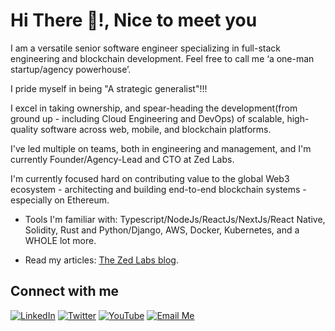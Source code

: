 <h1>Hi There 👋!, Nice to meet you</h1>

I am a versatile senior software engineer specializing in full-stack engineering and blockchain development. Feel free to call me ‘a one-man startup/agency powerhouse’. 

I pride myself in being "A strategic generalist"!!!

I excel in taking ownership, and spear-heading the development(from ground up - including Cloud Engineering and DevOps) of scalable, high-quality software across web, mobile, and blockchain platforms.

I've led multiple on teams, both in engineering and management, and I'm currently Founder/Agency-Lead and CTO at Zed Labs.

I'm currently focused hard on contributing value to the global Web3 ecosystem - architecting and building end-to-end blockchain systems - especially on Ethereum.

- Tools I'm familiar with: Typescript/NodeJs/ReactJs/NextJs/React Native, Solidity, Rust and Python/Django, AWS, Docker, Kubernetes, and a WHOLE lot more.

- Read my articles: [The Zed Labs blog](https://blog.zedlabs.xyz).

## Connect with me

[![LinkedIn](https://img.shields.io/badge/LinkedIn-0A66C2?style=for-the-badge&logo=linkedin&logoColor=white)](https://www.linkedin.com/in/okpainmo-andrew/)
[![Twitter](https://img.shields.io/badge/Twitter-1DA1F2?style=for-the-badge&logo=twitter&logoColor=white)](https://x.com/AJ_Okpainmo)
[![YouTube](https://img.shields.io/badge/YouTube-FF0000?style=for-the-badge&logo=youtube&logoColor=white)](https://www.youtube.com/@andrew_okpainmo)
[![Email Me](https://img.shields.io/badge/Email-D14836?style=for-the-badge&logo=gmail&logoColor=white)](mailto:okpainmoandrew@gmail.com)


